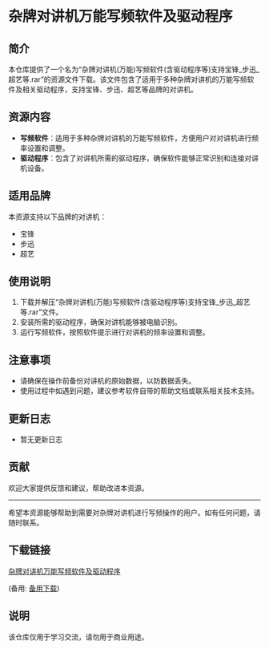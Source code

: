 # 杂牌对讲机万能写频软件及驱动程序

## 简介
本仓库提供了一个名为“杂牌对讲机(万能)写频软件(含驱动程序等)支持宝锋_步迅_超艺等.rar”的资源文件下载。该文件包含了适用于多种杂牌对讲机的万能写频软件及相关驱动程序，支持宝锋、步迅、超艺等品牌的对讲机。

## 资源内容
- **写频软件**：适用于多种杂牌对讲机的万能写频软件，方便用户对对讲机进行频率设置和调整。
- **驱动程序**：包含了对讲机所需的驱动程序，确保软件能够正常识别和连接对讲机设备。

## 适用品牌
本资源支持以下品牌的对讲机：
- 宝锋
- 步迅
- 超艺

## 使用说明
1. 下载并解压“杂牌对讲机(万能)写频软件(含驱动程序等)支持宝锋_步迅_超艺等.rar”文件。
2. 安装所需的驱动程序，确保对讲机能够被电脑识别。
3. 运行写频软件，按照软件提示进行对讲机的频率设置和调整。

## 注意事项
- 请确保在操作前备份对讲机的原始数据，以防数据丢失。
- 使用过程中如遇到问题，建议参考软件自带的帮助文档或联系相关技术支持。

## 更新日志
- 暂无更新日志

## 贡献
欢迎大家提供反馈和建议，帮助改进本资源。

---

希望本资源能够帮助到需要对杂牌对讲机进行写频操作的用户。如有任何问题，请随时联系。

## 下载链接
[杂牌对讲机万能写频软件及驱动程序](https://pan.quark.cn/s/c509b9814426) 

(备用: [备用下载](https://pan.baidu.com/s/1ZBSAxnPcTI0VL5JrO5yvwQ?pwd=1234))

## 说明

该仓库仅用于学习交流，请勿用于商业用途。
